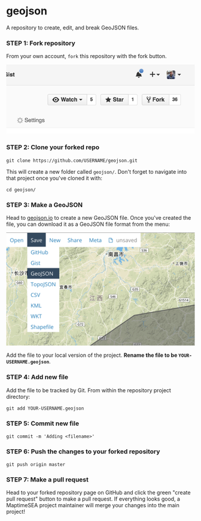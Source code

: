 geojson
=======

A repository to create, edit, and break GeoJSON files.

### STEP 1: Fork repository

From your own account, `fork` this repository with the fork button.

![fork](images/fork.png)

### STEP 2: Clone your forked repo

```
git clone https://github.com/USERNAME/geojson.git
```

This will create a new folder called `geojson/`. Don't forget to navigate into that project once you've cloned it with:

```
cd geojson/
```

### STEP 3: Make a GeoJSON

Head to [geojson.io](https://geojson.io) to create a new GeoJSON file. Once you've created the file, you can download it as a GeoJSON file format from the menu:

![geojsonio](images/geojsonio.png)

Add the file to your local version of the project. **Rename the file to be `YOUR-USERNAME.geojson`**.

### STEP 4: Add new file

Add the file to be tracked by Git. From within the repository project directory:

```
git add YOUR-USERNAME.geojson
```

### STEP 5: Commit new file

```
git commit -m 'Adding <filename>'
```

### STEP 6: Push the changes to your forked repository

```
git push origin master
```

### STEP 7: Make a pull request

Head to your forked repository page on GitHub and click the green "create pull request" button to make a pull request. If everything looks good, a MaptimeSEA project maintainer will merge your changes into the main project!
